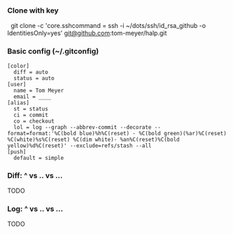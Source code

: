 ### Clone with key

    git clone -c 'core.sshcommand = ssh -i ~/dots/ssh/id_rsa_github -o IdentitiesOnly=yes' git@github.com:tom-meyer/halp.git

### Basic config (~/.gitconfig)

    [color]
      diff = auto
      status = auto
    [user]
      name = Tom Meyer
      email = ____
    [alias]
      st = status
      ci = commit
      co = checkout
      lol = log --graph --abbrev-commit --decorate --format=format:'%C(bold blue)%h%C(reset) - %C(bold green)(%ar)%C(reset) %C(white)%s%C(reset) %C(dim white)- %an%C(reset)%C(bold yellow)%d%C(reset)' --exclude=refs/stash --all
    [push]
      default = simple

### Diff: ^ vs .. vs ...

TODO

### Log: ^ vs .. vs ...

TODO

